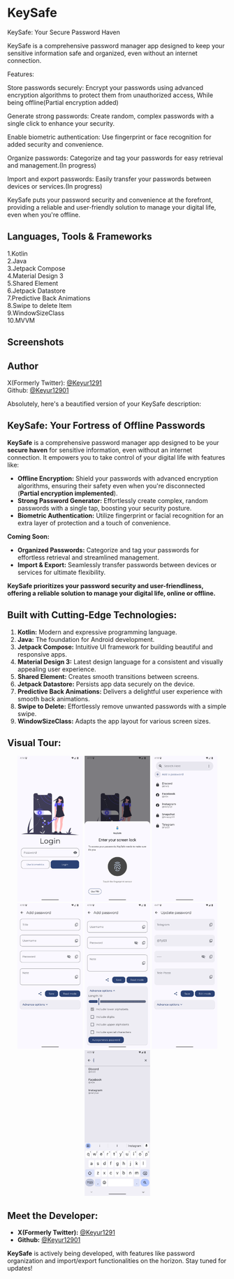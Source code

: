 # KeySafe

KeySafe: Your Secure Password Haven

KeySafe is a comprehensive password manager app designed to keep your sensitive information safe and
organized, even without an internet connection.

Features:

Store passwords securely: Encrypt your passwords using advanced encryption algorithms to protect
them from unauthorized access, While being offline(Partial encryption added)

Generate strong passwords: Create random, complex passwords with a single click to enhance your
security.

Enable biometric authentication: Use fingerprint or face recognition for added security and
convenience.

Organize passwords: Categorize and tag your passwords for easy retrieval and management.(In
progress)

Import and export passwords: Easily transfer your passwords between devices or services.(In
progress)

KeySafe puts your password security and convenience at the forefront, providing a reliable and
user-friendly solution to manage your digital life, even when you're offline.

## Languages, Tools & Frameworks

1.Kotlin\
2.Java\
3.Jetpack Compose\
4.Material Design 3\
5.Shared Element\
6.Jetpack Datastore\
7.Predictive Back Animations\
8.Swipe to delete Item\
9.WindowSizeClass\
10.MVVM

## Screenshots

## Author

X(Formerly Twitter): [@Keyur1291](https://www.github.com/Keyur1291)\
Github: [@Keyur12901](https://www.x.com/Keyur12901)

Absolutely, here's a beautified version of your KeySafe description:

## KeySafe: Your Fortress of Offline Passwords

**KeySafe** is a comprehensive password manager app designed to be your **secure haven** for
sensitive information, even without an internet connection. It empowers you to take control of your
digital life with features like:

* **Offline Encryption:**  Shield your passwords with advanced encryption algorithms, ensuring their
  safety even when you're disconnected (**Partial encryption implemented**).
* **Strong Password Generator:**  Effortlessly create complex, random passwords with a single tap,
  boosting your security posture.
* **Biometric Authentication:**  Utilize fingerprint or facial recognition for an extra layer of
  protection and a touch of convenience.

**Coming Soon:**

* **Organized Passwords:** Categorize and tag your passwords for effortless retrieval and
  streamlined management.
* **Import & Export:** Seamlessly transfer passwords between devices or services for ultimate
  flexibility.

**KeySafe prioritizes your password security and user-friendliness, offering a reliable solution to
manage your digital life, online or offline.**

## Built with Cutting-Edge Technologies:

1. **Kotlin:** Modern and expressive programming language.
2. **Java:** The foundation for Android development.
3. **Jetpack Compose:** Intuitive UI framework for building beautiful and responsive apps.
4. **Material Design 3:** Latest design language for a consistent and visually appealing user
   experience.
5. **Shared Element:** Creates smooth transitions between screens.
6. **Jetpack Datastore:** Persists app data securely on the device.
7. **Predictive Back Animations:** Delivers a delightful user experience with smooth back
   animations.
8. **Swipe to Delete:** Effortlessly remove unwanted passwords with a simple swipe.
9. **WindowSizeClass:** Adapts the app layout for various screen sizes.

## Visual Tour:

<p align="center">
    <img alt="Login Page" width="150" src="https://github.com/Keyur1291/KeySafe/blob/main/Screenshots/Login.png" title="Secure login with fingerprint or PIN">
    <img alt="Biometric Popup" width="150" src="https://github.com/Keyur1291/KeySafe/blob/main/Screenshots/Biometric.png" title="Enhanced security with biometric authentication">
    <img alt="Home Page" width="150" src="https://github.com/Keyur1291/KeySafe/blob/main/Screenshots/Home.png" title="Organized overview of your saved passwords">
    <img alt="Add password Page" width="150" src="https://github.com/Keyur1291/KeySafe/blob/main/Screenshots/AddPassword.png" title="Effortlessly add new passwords with secure storage">
    <img alt="Advance Options" width="150" src="https://github.com/Keyur1291/KeySafe/blob/main/Screenshots/AdvanceOptions.png" title="Customize password settings for additional security">
    <img alt="View Page" width="150" src="https://github.com/Keyur1291/KeySafe/blob/main/Screenshots/ViewPass.png" title="View and copy saved passwords securely">
    <img alt="Search Query" width="150" src="https://github.com/Keyur1291/KeySafe/blob/main/Screenshots/SearchWithI.png" title="Quickly find passwords with intuitive search functionality">
</p>

## Meet the Developer:

* **X(Formerly Twitter):** [@Keyur1291](https://www.github.com/Keyur1291)
* **Github:** [@Keyur12901](https://www.x.com/Keyur12901)

**KeySafe** is actively being developed, with features like password organization and import/export
functionalities on the horizon. Stay tuned for updates!
